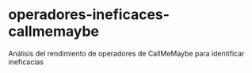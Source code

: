 # operadores-ineficaces-callmemaybe
Análisis del rendimiento de operadores de CallMeMaybe para identificar ineficacias
